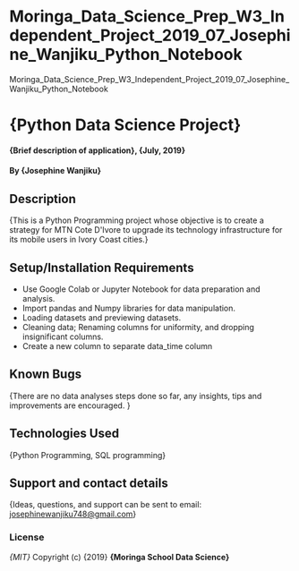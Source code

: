 # Moringa_Data_Science_Prep_W3_Independent_Project_2019_07_Josephine_Wanjiku_Python_Notebook
Moringa_Data_Science_Prep_W3_Independent_Project_2019_07_Josephine_Wanjiku_Python_Notebook
# {Python Data Science Project}
#### {Brief description of application}, {July, 2019}
#### By **{Josephine Wanjiku}**
## Description
{This is a Python Programming project whose objective is to create a strategy for MTN Cote D'Ivore to upgrade its technology infrastructure for its mobile users in Ivory Coast cities.}
## Setup/Installation Requirements
* Use Google Colab or Jupyter Notebook for data preparation and analysis.
* Import pandas and Numpy libraries for data manipulation.
* Loading datasets and previewing datasets.
* Cleaning data; Renaming columns for uniformity, and dropping insignificant columns.
* Create a new column to separate data_time column
## Known Bugs
{There are no data analyses steps done so far, any insights, tips and improvements are encouraged. }

## Technologies Used
{Python Programming, SQL programming}
## Support and contact details
{Ideas, questions, and support can be sent to email: josephinewanjiku748@gmail.com}
### License
*{MIT}*
Copyright (c) {2019} **{Moringa School Data Science}**

